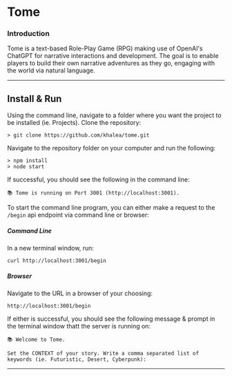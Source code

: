 # Tome

### Introduction

Tome is a text-based Role-Play Game (RPG) making use of OpenAI's ChatGPT for narrative interactions and development. The goal is to enable players to build their own narrative adventures as they go, engaging with the world via natural language.

---

## Install & Run

Using the command line, navigate to a folder where you want the project to be installed (ie. Projects). Clone the repository: 

`> git clone https://github.com/khalea/tome.git`

Navigate to the repository folder on your computer and run the following:

```
> npm install
> node start
```

If successful, you should see the following in the command line: 

`📚 Tome is running on Port 3001 (http://localhost:3001).`

To start the command line program, you can either make a request to the `/begin` api endpoint via command line or browser:

##### Command Line

In a new terminal window, run:

`curl http://localhost:3001/begin`

##### Browser

Navigate to the URL in a browser of your choosing:

`http://localhost:3001/begin`

If either is successful, you should see the following message & prompt in the terminal window thatt the server is running on:

```
📚 Welcome to Tome.

Set the CONTEXT of your story. Write a comma separated list of keywords (ie. Futuristic, Desert, Cyberpunk):  
```

---